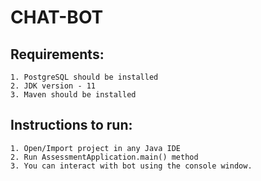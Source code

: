# CHAT-BOT

## Requirements:
    1. PostgreSQL should be installed
    2. JDK version - 11
    3. Maven should be installed 

## Instructions to run:
    1. Open/Import project in any Java IDE
    2. Run AssessmentApplication.main() method
    3. You can interact with bot using the console window.